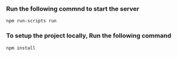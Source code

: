 ### Run the following commnd to start the server

    npm run-scripts run

### To setup the project locally, Run the following command

    npm install